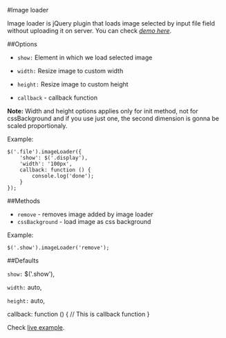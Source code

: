 #Image loader

Image loader is jQuery plugin that loads image selected by input file field without uploading it on server. You can check *[demo here](http://salencebg.github.com/image-loader)*.

##Options

* `show:` Element in which we load selected image

* `width:` Resize image to custom width

* `height:` Resize image to custom height

* `callback` - callback function

**Note:** Width and height options applies only for init method, not for cssBackground and if you use just one, the second dimension is gonna be scaled proportionaly.

Example:

	$('.file').imageLoader({
		'show': $('.display'),
		'width': '100px',
		callback: function () {
			console.log('done');
		}
	});

##Methods
* `remove` - removes image added by image loader
* `cssBackground` - load image as css background

Example:

	$('.show').imageLoader('remove');

##Defaults

`show:` $('.show'),

`width:` auto,

`height:` auto,

callback: function () {
	// This is callback function
}
	
Check [live example](http://salencebg.github.com/image-loader).